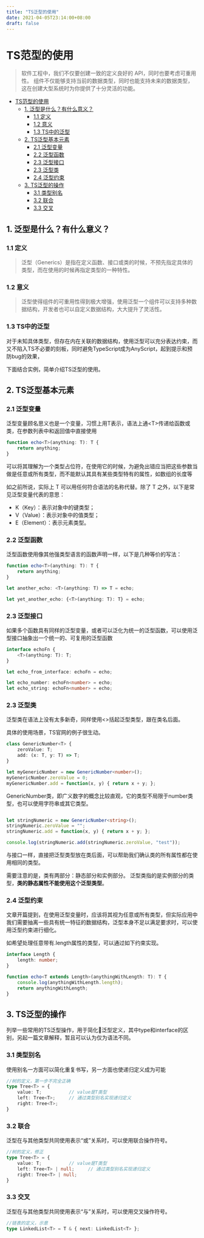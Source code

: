 ```yaml
---
title: "TS泛型的使用"
date: 2021-04-05T23:14:00+08:00
draft: false
---
```


# TS范型的使用

> 软件工程中，我们不仅要创建一致的定义良好的 API，同时也要考虑可重用性。 组件不仅能够支持当前的数据类型，同时也能支持未来的数据类型，这在创建大型系统时为你提供了十分灵活的功能。

- [TS范型的使用](#ts范型的使用)
	- [1. 泛型是什么？有什么意义？](#1-泛型是什么有什么意义)
		- [1.1 定义](#11-定义)
		- [1.2 意义](#12-意义)
		- [1.3 TS中的泛型](#13-ts中的泛型)
	- [2. TS泛型基本元素](#2-ts泛型基本元素)
		- [2.1 泛型变量](#21-泛型变量)
		- [2.2 泛型函数](#22-泛型函数)
		- [2.3 泛型接口](#23-泛型接口)
		- [2.3 泛型类](#23-泛型类)
		- [2.4 泛型约束](#24-泛型约束)
	- [3. TS泛型的操作](#3-ts泛型的操作)
		- [3.1 类型别名](#31-类型别名)
		- [3.2 联合](#32-联合)
		- [3.3 交叉](#33-交叉)

## 1. 泛型是什么？有什么意义？

### 1.1 定义
> 泛型（Generics）是指在定义函数、接口或类的时候，不预先指定具体的类型，而在使用的时候再指定类型的一种特性。

### 1.2 意义 

> 泛型使得组件的可重用性得到极大增强，使用泛型一个组件可以支持多种数据结构，开发者也可以自定义数据结构，大大提升了灵活性。

### 1.3 TS中的泛型

对于未知具体类型，但存在内在关联的数据结构，使用泛型可以充分表达约束，而又不陷入TS不必要的刻板，同时避免TypeScript成为AnyScript，起到提示和预防bug的效果，

下面结合实例，简单介绍TS泛型的使用。

## 2. TS泛型基本元素
### 2.1 泛型变量
泛型变量顾名思义也是一个变量，习惯上用T表示，语法上通\<T\>传递给函数或类，在参数列表中和返回值中直接使用
```TypeScript
function echo<T>(anything: T): T {
    return anything;
}
```
可以将其理解为一个类型占位符，在使用它的时候，为避免出错应当把这些参数当做是任意或所有类型，而不能默认其具有某些类型特有的属性，如数组的长度等

如之前所说，实际上 T 可以用任何符合语法的名称代替。除了 T 之外，以下是常见泛型变量代表的意思：

- K（Key）：表示对象中的键类型；
- V（Value）：表示对象中的值类型；
- E（Element）：表示元素类型。

### 2.2 泛型函数
泛型函数使用像其他强类型语言的函数声明一样，以下是几种等价的写法：
```ts
function echo<T>(anything: T): T {
    return anything;
}

let another_echo: <T>(anything: T) => T = echo;

let yet_another_echo: {<T>(anything: T): T} = echo;
```

### 2.3 泛型接口
如果多个函数具有同样的泛型变量，或者可以泛化为统一的泛型函数，可以使用泛型接口抽象出一个统一的、可复用的泛型函数

```ts
interface echoFn {
    <T>(anything: T): T;
}

let echo_from_interface: echoFn = echo;

let echo_number: echoFn<number> = echo;
let echo_string: echoFn<number> = echo;
```

### 2.3 泛型类
泛型类在语法上没有太多新奇，同样使用<>括起泛型类型，跟在类名后面。

具体的使用场景，TS官网的例子很生动。

```ts
class GenericNumber<T> {
    zeroValue: T;
    add: (x: T, y: T) => T;
}

let myGenericNumber = new GenericNumber<number>();
myGenericNumber.zeroValue = 0;
myGenericNumber.add = function(x, y) { return x + y; };
```
GenericNumber类，即广义数字的概念比较直观，它的类型不局限于number类型，也可以使用字符串或其它类型。

```ts

let stringNumeric = new GenericNumber<string>();
stringNumeric.zeroValue = "";
stringNumeric.add = function(x, y) { return x + y; };

console.log(stringNumeric.add(stringNumeric.zeroValue, "test"));
```
与接口一样，直接把泛型类型放在类后面，可以帮助我们确认类的所有属性都在使用相同的类型。

需要注意的是，类有两部分：静态部分和实例部分。 泛型类指的是实例部分的类型，**类的静态属性不能使用这个泛型类型**。
### 2.4 泛型约束
文章开篇提到，在使用泛型变量时，应该将其视为任意或所有类型，但实际应用中我们需要抽离一些具有统一特征的数据结构，泛型本身不足以满足要求时，可以使用泛型约束进行细化。

如希望处理任意带有.length属性的类型，可以通过如下约束实现。
```ts
interface Length {
    length: number;
}

function echo<T extends Length>(anythingWithLength: T): T {
    console.log(anythingWithLength.length);
    return anythingWithLength;
}
```

## 3. TS泛型的操作
列举一些常用的TS泛型操作，用于简化泛型定义，其中type和interface的区别，另起一篇文章解释，暂且可以认为仅为语法不同。
### 3.1 类型别名
使用别名一方面可以简化重复书写，另一方面也使递归定义成为可能
```ts
//树的定义，第一步不完全正确
type Tree<T> = {
    value: T;          // value是T类型
    left: Tree<T>;     // 通过类型别名实现递归定义
    right: Tree<T>;
}

```
### 3.2 联合
泛型在与其他类型共同使用表示“或”关系时，可以使用联合操作符号。
```ts
//树的定义，修正
type Tree<T> = {
    value: T;          // value是T类型
    left: Tree<T> | null;     // 通过类型别名实现递归定义
    right: Tree<T> | null;
}
```
### 3.3 交叉
泛型在与其他类型共同使用表示“与”关系时，可以使用交叉操作符号。
```ts
//链表的定义，示意
type LinkedList<T> = T & { next: LinkedList<T> };
```